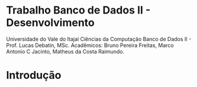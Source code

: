 # Trabalho Banco de Dados II - Desenvolvimento
Universidade do Vale do Itajaí
Ciências da Computação
Banco de Dados II - Prof. Lucas Debatin, MSc.
Acadêmicos: Bruno Pereira Freitas, Marco Antonio C Jacinto, Matheus da Costa Raimundo.

# Introdução

